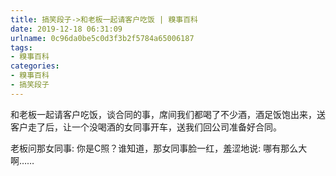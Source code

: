 ```yaml
---
title: 搞笑段子->和老板一起请客户吃饭 | 糗事百科
date: 2019-12-18 06:31:09
urlname: 0c96da0be5c0d3f3b2f5784a65006187
tags: 
- 糗事百科
categories:
- 糗事百科
- 搞笑段子
---
```

和老板一起请客户吃饭，谈合同的事，席间我们都喝了不少酒，酒足饭饱出来，送客户走了后，让一个没喝酒的女同事开车，送我们回公司准备好合同。

老板问那女同事:  你是C照？谁知道，那女同事脸一红，羞涩地说:  哪有那么大啊……


